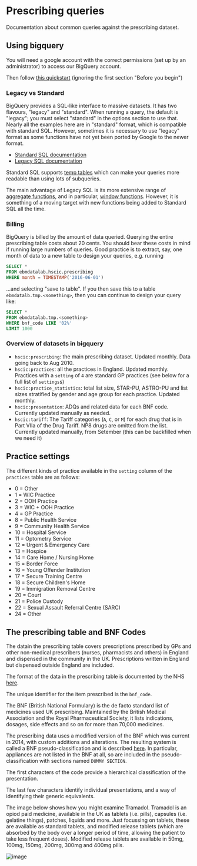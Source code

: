 # Prescribing queries

Documentation about common queries against the prescribing dataset.

## Using bigquery

You will need a google account with the correct permissions (set up by an administrator) to access our BigQuery account.

Then follow [this quickstart](https://cloud.google.com/bigquery/quickstart-web-ui) (ignoring the first section "Before you begin")

### Legacy vs Standard

BigQuery provides a SQL-like interface to massive datasets.  It has two flavours, "legacy" and "standard". When running a query, the default is "legacy"; you must select "standard" in the options section to use that.  Nearly all the examples here are in "standard" format, which is compatible with standard SQL. However, sometimes it is necessary to use "legacy" format as some functions have not yet been ported by Google to the newer format.

* [Standard SQL documentation](https://cloud.google.com/bigquery/docs/reference/standard-sql/)
* [Legacy SQL documentation](https://cloud.google.com/bigquery/docs/reference/legacy-sql)

Standard SQL supports [temp tables](https://cloud.google.com/bigquery/docs/reference/standard-sql/query-syntax#with_query_name) which can make your queries more readable than using lots of subqueries.

The main advantage of Legacy SQL is its more extensive range of [aggregate functions](https://cloud.google.com/bigquery/docs/reference/legacy-sql#functions), and in particular, [window functions](https://cloud.google.com/bigquery/docs/reference/legacy-sql#syntax-window-functions).  However, it is something of a moving target with new functions being added to Standard SQL all the time.

### Billing

BigQuery is billed by the amount of data queried. Querying the entire prescribing table costs about 20 cents. You should bear these costs in mind if running large numbers of queries. Good practice is to extract, say, one month of data to a new table to design your queries, e.g. running

```sql
SELECT *
FROM ebmdatalab.hscic.prescribing
WHERE month = TIMESTAMP('2016-06-01')
```
...and selecting "save to table". If you then save this to a table `ebmdatalb.tmp.<something>`, then you can continue to design your query like:

```sql
SELECT *
FROM ebmdatalab.tmp.<something>
WHERE bnf_code LIKE '02%'
LIMIT 1000
```

### Overview of datasets in bigquery

* `hscic:prescribing`: the main prescribing dataset. Updated monthly. Data going back to Aug 2010.
* `hscic:practices`: all the practices in England. Updated monthly. Practices with a `setting` of `4` are standard GP practices (see below for a full list of `settings`s)
* `hscic:practice_statistics`: total list size, STAR-PU, ASTRO-PU and list sizes stratified by gender and age group for each practice. Updated monthly.
* `hscic:presentation`: ADQs and related data for each BNF code. Currently updated manually as needed.
* `hscic:tariff`: The Tariff categories (`A`, `C`, or `M`) for each drug that is in Part VIIa of the Drug Tariff. NP8 drugs are omitted from the list. Currently updated manually, from Setember (this can be backfilled when we need it)

## Practice settings

The different kinds of practice available in the `setting` column of the `practices` table are as follows:

* 0 = Other
* 1 = WIC Practice
* 2 = OOH Practice
* 3 = WIC + OOH Practice
* 4 = GP Practice
* 8 = Public Health Service
* 9 = Community Health Service
* 10 = Hospital Service
* 11 = Optometry Service
* 12 = Urgent & Emergency Care
* 13 = Hospice
* 14 = Care Home / Nursing Home
* 15 = Border Force
* 16 = Young Offender Institution
* 17 = Secure Training Centre
* 18 = Secure Children's Home
* 19 = Immigration Removal Centre
* 20 = Court
* 21 = Police Custody
* 22 = Sexual Assault Referral Centre (SARC)
* 24 = Other

## The prescribing table and BNF Codes

The datain the prescribing table covers prescriptions prescribed by
GPs and other non-medical prescribers (nurses, pharmacists and others)
in England and dispensed in the community in the UK. Prescriptions
written in England but dispensed outside England are included.

The format of the data in the prescribing table is documented by the NHS [here](http://content.digital.nhs.uk/media/10686/Download-glossary-of-terms-for-GP-prescribing---presentation-level/pdf/PLP_Presentation_Level_Glossary_April_2015.pdf).

The unique identifier for the item prescribed is the `bnf_code`.

The BNF (British National Formulary) is the de facto standard list of
medicines used UK prescribing. Maintained by the British Medical
Association and the Royal Pharmaceutical Society, it lists
indications, dosages, side effects and so on for more than 70,000
medicines.

The prescribing data uses a modified version of the BNF  which was current in 2014, with custom additions and alterations. The resulting system is called a BNF pseudo-classification and is  described [here](http://www.nhsbsa.nhs.uk/PrescriptionServices/3197.aspx). In particular, appliances are not listed in the BNF at all, so are included in the pseudo-classification with sections named `DUMMY SECTION`.

The first characters of the code provide a hierarchical classification of the presentation.

The last few characters identify individual presentations, and a way
of identifying their generic equivalents.

The image below shows how you might examine Tramadol. Tramadol is an
opiod paid medicine, available in the UK as tablets (i.e. pills),
capsules (i.e. gelatine things), patches, liquids and more.  Just
focussing on tablets, these are available as standard tablets, and
modified release tablets (which are absorbed by the body over a longer
period of time, allowing the patient to take less frequent doses).
Modified release tablets are available in 50mg, 100mg, 150mg, 200mg,
300mg and 400mg pills.

![image](https://raw.githubusercontent.com/ebmdatalab/prescribing-queries/master/bnf_code_understander.png)

